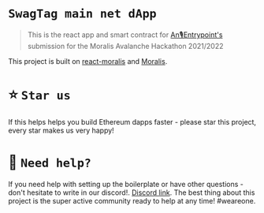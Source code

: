 # `SwagTag main net dApp`

> This is the react app and smart contract for [An🎙️Entrypoint's](https://dsc.gg/entrypoint) submission for the Moralis Avalanche Hackathon 2021/2022

This project is built on [react-moralis](https://github.com/MoralisWeb3/react-moralis) and [Moralis](https://moralis.io?utm_source=github&utm_medium=readme&utm_campaign=ethereum-boilerplate).

# ⭐️ `Star us`
If this helps helps you build Ethereum dapps faster - please star this project, every star makes us very happy!

# 🤝 `Need help?`
If you need help with setting up the boilerplate or have other questions - don't hesitate to write in our discord!. [Discord link](https://discord.gg/NZc5gJZA7x). The best thing about this project is the super active community ready to help at any time! #weareone.
